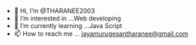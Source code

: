 - 👋 Hi, I’m @THARANEE2003
- 👀 I’m interested in ...Web developing
- 🌱 I’m currently learning ...Java Script
- 📫 How to reach me ... jayamurugesantharanee@gmail.com


<!---
THARANEE2003/THARANEE2003 is a ✨ special ✨ repository because its `README.md` (this file) appears on your GitHub profile.
You can click the Preview link to take a look at your changes.
--->
